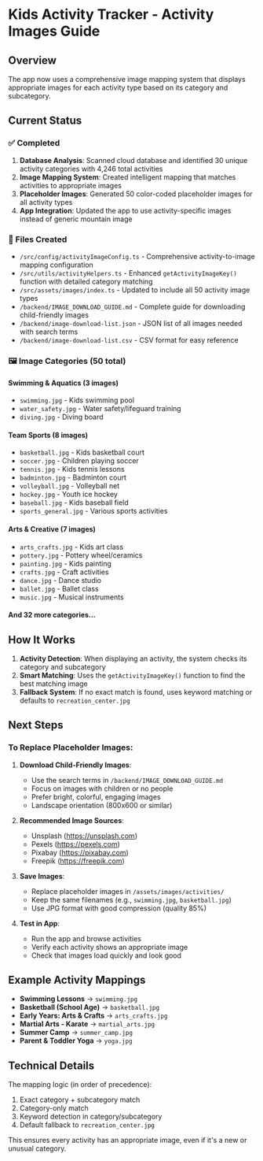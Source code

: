 # Kids Activity Tracker - Activity Images Guide

## Overview
The app now uses a comprehensive image mapping system that displays appropriate images for each activity type based on its category and subcategory.

## Current Status

### ✅ Completed
1. **Database Analysis**: Scanned cloud database and identified 30 unique activity categories with 4,246 total activities
2. **Image Mapping System**: Created intelligent mapping that matches activities to appropriate images
3. **Placeholder Images**: Generated 50 color-coded placeholder images for all activity types
4. **App Integration**: Updated the app to use activity-specific images instead of generic mountain image

### 📁 Files Created
- `/src/config/activityImageConfig.ts` - Comprehensive activity-to-image mapping configuration
- `/src/utils/activityHelpers.ts` - Enhanced `getActivityImageKey()` function with detailed category matching
- `/src/assets/images/index.ts` - Updated to include all 50 activity image types
- `/backend/IMAGE_DOWNLOAD_GUIDE.md` - Complete guide for downloading child-friendly images
- `/backend/image-download-list.json` - JSON list of all images needed with search terms
- `/backend/image-download-list.csv` - CSV format for easy reference

### 🖼️ Image Categories (50 total)

#### Swimming & Aquatics (3 images)
- `swimming.jpg` - Kids swimming pool
- `water_safety.jpg` - Water safety/lifeguard training
- `diving.jpg` - Diving board

#### Team Sports (8 images)
- `basketball.jpg` - Kids basketball court
- `soccer.jpg` - Children playing soccer
- `tennis.jpg` - Kids tennis lessons
- `badminton.jpg` - Badminton court
- `volleyball.jpg` - Volleyball net
- `hockey.jpg` - Youth ice hockey
- `baseball.jpg` - Kids baseball field
- `sports_general.jpg` - Various sports activities

#### Arts & Creative (7 images)
- `arts_crafts.jpg` - Kids art class
- `pottery.jpg` - Pottery wheel/ceramics
- `painting.jpg` - Kids painting
- `crafts.jpg` - Craft activities
- `dance.jpg` - Dance studio
- `ballet.jpg` - Ballet class
- `music.jpg` - Musical instruments

#### And 32 more categories...

## How It Works

1. **Activity Detection**: When displaying an activity, the system checks its category and subcategory
2. **Smart Matching**: Uses the `getActivityImageKey()` function to find the best matching image
3. **Fallback System**: If no exact match is found, uses keyword matching or defaults to `recreation_center.jpg`

## Next Steps

### To Replace Placeholder Images:

1. **Download Child-Friendly Images**:
   - Use the search terms in `/backend/IMAGE_DOWNLOAD_GUIDE.md`
   - Focus on images with children or no people
   - Prefer bright, colorful, engaging images
   - Landscape orientation (800x600 or similar)

2. **Recommended Image Sources**:
   - Unsplash (https://unsplash.com)
   - Pexels (https://pexels.com)
   - Pixabay (https://pixabay.com)
   - Freepik (https://freepik.com)

3. **Save Images**:
   - Replace placeholder images in `/assets/images/activities/`
   - Keep the same filenames (e.g., `swimming.jpg`, `basketball.jpg`)
   - Use JPG format with good compression (quality 85%)

4. **Test in App**:
   - Run the app and browse activities
   - Verify each activity shows an appropriate image
   - Check that images load quickly and look good

## Example Activity Mappings

- **Swimming Lessons** → `swimming.jpg`
- **Basketball (School Age)** → `basketball.jpg`
- **Early Years: Arts & Crafts** → `arts_crafts.jpg`
- **Martial Arts - Karate** → `martial_arts.jpg`
- **Summer Camp** → `summer_camp.jpg`
- **Parent & Toddler Yoga** → `yoga.jpg`

## Technical Details

The mapping logic (in order of precedence):
1. Exact category + subcategory match
2. Category-only match
3. Keyword detection in category/subcategory
4. Default fallback to `recreation_center.jpg`

This ensures every activity has an appropriate image, even if it's a new or unusual category.